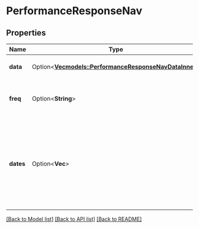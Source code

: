 # PerformanceResponseNav

## Properties

Name | Type | Description | Notes
------------ | ------------- | ------------- | -------------
**data** | Option<[**Vec<models::PerformanceResponseNavDataInner>**](performanceResponse_nav_data_inner.md)> | Contains the affiliated ‘nav’ data. | [optional]
**freq** | Option<**String**> | Displays the values corresponding to a given frequency. | [optional]
**dates** | Option<**Vec<String>**> | Returns the array of dates formatted as strings corresponding to your frequency, the length should be same as the length of returns inside data. | [optional]

[[Back to Model list]](../README.md#documentation-for-models) [[Back to API list]](../README.md#documentation-for-api-endpoints) [[Back to README]](../README.md)


